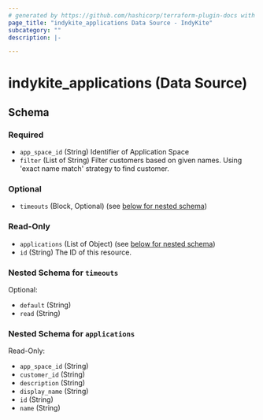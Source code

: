 ```yaml
---
# generated by https://github.com/hashicorp/terraform-plugin-docs with custom templates
page_title: "indykite_applications Data Source - IndyKite"
subcategory: ""
description: |-

---
```


# indykite_applications (Data Source)





<!-- schema generated by tfplugindocs -->
## Schema

### Required

- `app_space_id` (String) Identifier of Application Space
- `filter` (List of String) Filter customers based on given names. Using 'exact name match' strategy to find customer.

### Optional

- `timeouts` (Block, Optional) (see [below for nested schema](#nestedblock--timeouts))

### Read-Only

- `applications` (List of Object) (see [below for nested schema](#nestedatt--applications))
- `id` (String) The ID of this resource.

<a id="nestedblock--timeouts"></a>
### Nested Schema for `timeouts`

Optional:

- `default` (String)
- `read` (String)


<a id="nestedatt--applications"></a>
### Nested Schema for `applications`

Read-Only:

- `app_space_id` (String)
- `customer_id` (String)
- `description` (String)
- `display_name` (String)
- `id` (String)
- `name` (String)
